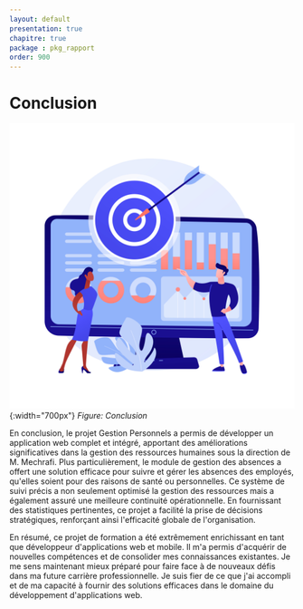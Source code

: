 ```yaml
---
layout: default
presentation: true
chapitre: true
package : pkg_rapport
order: 900
---
```


# Conclusion

![Conclusion](./images/conclusion.jpg){:width="700px"}
*Figure: Conclusion*

<!-- note -->

En conclusion, le projet Gestion Personnels a permis de développer un application web complet et intégré, apportant des améliorations significatives dans la gestion des ressources humaines  sous la direction de M. Mechrafi. Plus particulièrement, le module de gestion des absences a offert une solution efficace pour suivre et gérer les absences des employés, qu'elles soient pour des raisons de santé ou personnelles. Ce système de suivi précis a non seulement optimisé la gestion des ressources mais a également assuré une meilleure continuité opérationnelle. En fournissant des statistiques pertinentes, ce projet a facilité la prise de décisions stratégiques, renforçant ainsi l'efficacité globale de l'organisation.

En résumé, ce projet de formation a été extrêmement enrichissant en tant que développeur d'applications web et mobile. Il m'a permis d'acquérir de nouvelles compétences et de consolider mes connaissances existantes. Je me sens maintenant mieux préparé pour faire face à de nouveaux défis dans ma future carrière professionnelle. Je suis fier de ce que j'ai accompli et de ma capacité à fournir des solutions efficaces dans le domaine du développement d'applications web.
